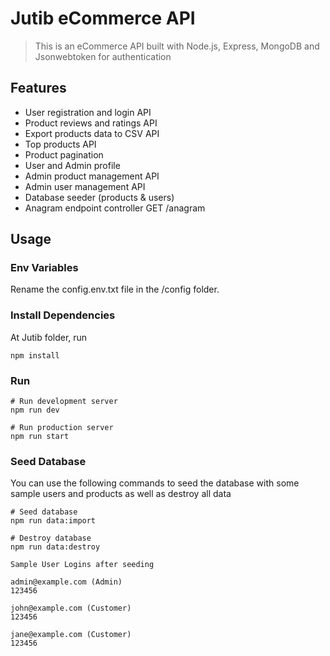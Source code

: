 # Jutib eCommerce API

> This is an eCommerce API built with Node.js, Express, MongoDB and Jsonwebtoken for authentication

## Features

- User registration and login API
- Product reviews and ratings API
- Export products data to CSV API
- Top products API
- Product pagination
- User and Admin profile
- Admin product management API
- Admin user management API
- Database seeder (products & users)
- Anagram endpoint controller GET /anagram

## Usage

### Env Variables

Rename the config.env.txt file in the /config folder.

### Install Dependencies

At Jutib folder, run

```
npm install
```

### Run

```
# Run development server
npm run dev

# Run production server
npm run start
```

### Seed Database

You can use the following commands to seed the database with some sample users and products as well as destroy all data

```
# Seed database
npm run data:import

# Destroy database
npm run data:destroy
```

```
Sample User Logins after seeding

admin@example.com (Admin)
123456

john@example.com (Customer)
123456

jane@example.com (Customer)
123456
```
